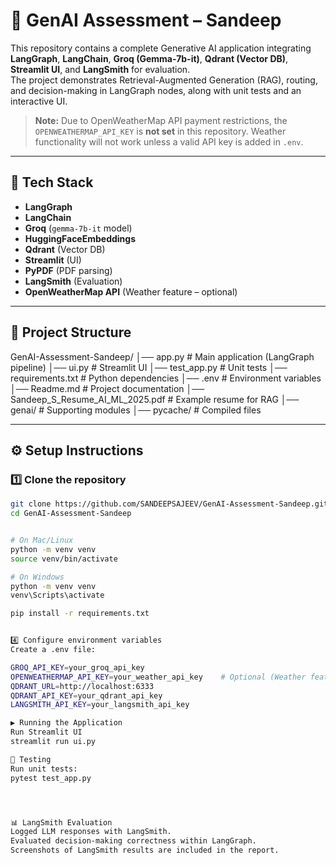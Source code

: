 # 🌟 GenAI Assessment – Sandeep

This repository contains a complete Generative AI application integrating **LangGraph**, **LangChain**, **Groq (Gemma-7b-it)**, **Qdrant (Vector DB)**, **Streamlit UI**, and **LangSmith** for evaluation.  
The project demonstrates Retrieval-Augmented Generation (RAG), routing, and decision-making in LangGraph nodes, along with unit tests and an interactive UI.  

> **Note:** Due to OpenWeatherMap API payment restrictions, the `OPENWEATHERMAP_API_KEY` is **not set** in this repository. Weather functionality will not work unless a valid API key is added in `.env`.

---

## 🚀 Tech Stack
- **LangGraph**
- **LangChain**
- **Groq** (`gemma-7b-it` model)
- **HuggingFaceEmbeddings**
- **Qdrant** (Vector DB)
- **Streamlit** (UI)
- **PyPDF** (PDF parsing)
- **LangSmith** (Evaluation)
- **OpenWeatherMap API** (Weather feature – optional)

---

## 📂 Project Structure

GenAI-Assessment-Sandeep/
│── app.py # Main application (LangGraph pipeline)
│── ui.py # Streamlit UI
│── test_app.py # Unit tests
│── requirements.txt # Python dependencies
│── .env # Environment variables
│── Readme.md # Project documentation
│── Sandeep_S_Resume_AI_ML_2025.pdf # Example resume for RAG
│── genai/ # Supporting modules
│── pycache/ # Compiled files



---

## ⚙️ Setup Instructions

### 1️⃣ Clone the repository
```bash
git clone https://github.com/SANDEEPSAJEEV/GenAI-Assessment-Sandeep.git
cd GenAI-Assessment-Sandeep


# On Mac/Linux
python -m venv venv
source venv/bin/activate

# On Windows
python -m venv venv
venv\Scripts\activate

pip install -r requirements.txt


4️⃣ Configure environment variables
Create a .env file:

GROQ_API_KEY=your_groq_api_key
OPENWEATHERMAP_API_KEY=your_weather_api_key    # Optional (Weather feature)
QDRANT_URL=http://localhost:6333
QDRANT_API_KEY=your_qdrant_api_key
LANGSMITH_API_KEY=your_langsmith_api_key

▶️ Running the Application
Run Streamlit UI
streamlit run ui.py

🧪 Testing
Run unit tests:
pytest test_app.py




📊 LangSmith Evaluation
Logged LLM responses with LangSmith.
Evaluated decision-making correctness within LangGraph.
Screenshots of LangSmith results are included in the report.
